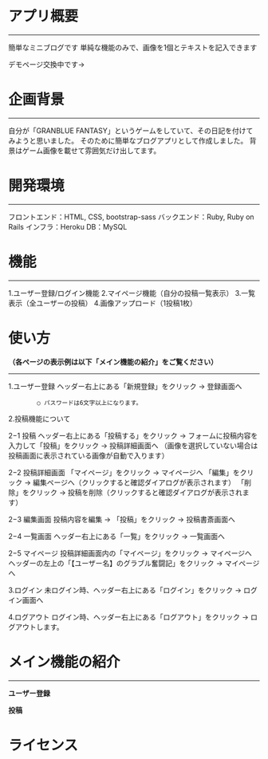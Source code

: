 # アプリ概要
***
簡単なミニブログです
単純な機能のみで、画像を1個とテキストを記入できます

デモページ交換中です→

# 企画背景
***
自分が「GRANBLUE FANTASY」というゲームをしていて、その日記を付けてみようと思いました。
そのために簡単なブログアプリとして作成しました。
背景はゲーム画像を載せて雰囲気だけ出してます。

# 開発環境
***
フロントエンド：HTML, CSS, bootstrap-sass 
バックエンド：Ruby, Ruby on Rails
インフラ：Heroku
DB：MySQL

# 機能
***
1.ユーザー登録/ログイン機能
2.マイページ機能（自分の投稿一覧表示）
3.一覧表示（全ユーザーの投稿）
4.画像アップロード（1投稿1枚）

# 使い方
**（各ページの表示例は以下「メイン機能の紹介」をご覧ください）**
***
1.ユーザー登録
        ヘッダー右上にある「新規登録」をクリック → 登録画面へ

            ○ パスワードは6文字以上になります。

2.投稿機能について

  2−1 投稿
        ヘッダー右上にある「投稿する」をクリック → フォームに投稿内容を入力して「投稿」をクリック → 投稿詳細画面へ
        （画像を選択していない場合は投稿画面に表示されている画像が自動で入ります）

  2−2 投稿詳細画面
        「マイページ」をクリック → マイページへ
        「編集」をクリック → 編集ページへ（クリックすると確認ダイアログが表示されます）
        「削除」をクリック → 投稿を削除（クリックすると確認ダイアログが表示されます）

  2−3 編集画面
        投稿内容を編集 → 「投稿」をクリック → 投稿書斎画面へ

  2−4 一覧画面
        ヘッダー右上にある「一覧」をクリック → 一覧画面へ

  2−5 マイページ
        投稿詳細画面内の「マイページ」をクリック → マイページへ
        ヘッダーの左上の「【ユーザー名】のグラブル奮闘記」をクリック → マイページへ

3.ログイン
        未ログイン時、ヘッダー右上にある「ログイン」をクリック → ログイン画面へ

4.ログアウト
        ログイン時、ヘッダー右上にある「ログアウト」をクリック → ログアウトします。

# メイン機能の紹介
***
**ユーザー登録**

**投稿**


# ライセンス



<!-- # README

This README would normally document whatever steps are necessary to get the
application up and running.

Things you may want to cover:

* Ruby version

* System dependencies

* Configuration

* Database creation

* Database initialization

* How to run the test suite

* Services (job queues, cache servers, search engines, etc.)

* Deployment instructions

* ... -->
